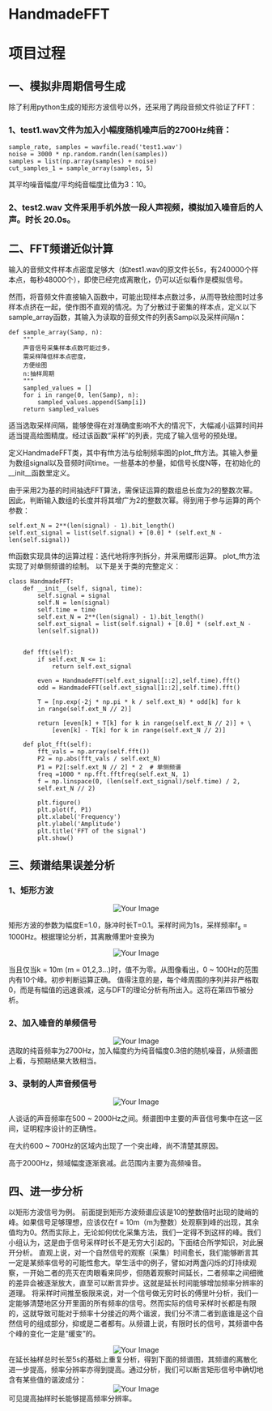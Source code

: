 # HandmadeFFT

# 项目过程
## 一、模拟非周期信号生成
除了利用python生成的矩形方波信号以外，还采用了两段音频文件验证了FFT：
### 1、test1.wav文件为加入小幅度随机噪声后的2700Hz纯音：
    sample_rate, samples = wavfile.read('test1.wav')
    noise = 3000 * np.random.randn(len(samples))
    samples = list(np.array(samples) + noise)
    cut_samples_1 = sample_array(samples, 5)
其平均噪音幅度/平均纯音幅度比值为3：10。

### 2、test2.wav 文件采用手机外放一段人声视频，模拟加入噪音后的人声。时长 20.0s。
## 二、FFT频谱近似计算
输入的音频文件样本点密度足够大（如test1.wav的原文件长5s，有240000个样本点，每秒48000个），即使已经完成离散化，仍可以近似看作是模拟信号。

然而，将音频文件直接输入函数中，可能出现样本点数过多，从而导致绘图时过多样本点挤在一起，使作图不直观的情况。为了分散过于密集的样本点，定义以下 sample_array函数，其输入为读取的音频文件的列表Samp以及采样间隔n：

    def sample_array(Samp, n):
        """
        声音信号采集样本点数可能过多，
        需采样降低样本点密度，
        方便绘图
        n:抽样周期
        """
        sampled_values = []
        for i in range(0, len(Samp), n):
            sampled_values.append(Samp[i])
        return sampled_values
适当选取采样间隔，能够使得在对准确度影响不大的情况下，大幅减小运算时间并适当提高绘图精度。经过该函数“采样”的列表，完成了输入信号的预处理。

定义HandmadeFFT类，其中有fft方法与绘制频率图的plot_fft方法。其输入参量为数组signal以及音频时间time。一些基本的参量，如信号长度N等，在初始化的__init__函数里定义。

由于采用2为基的时间抽选FFT算法，需保证运算的数组总长度为2的整数次幂。因此，判断输入数组的长度并将其增广为2的整数次幂。得到用于参与运算的两个参数：

    self.ext_N = 2**(len(signal) - 1).bit_length()
    self.ext_signal = list(self.signal) + [0.0] * (self.ext_N - len(self.signal))

fft函数实现具体的运算过程：迭代地将序列拆分，并采用蝶形运算。
plot_fft方法实现了对单侧频谱的绘制。
以下是关于类的完整定义：

    class HandmadeFFT:
        def __init__(self, signal, time):
            self.signal = signal
            self.N = len(signal)
            self.time = time
            self.ext_N = 2**(len(signal) - 1).bit_length()
            self.ext_signal = list(self.signal) + [0.0] * (self.ext_N - 
            len(self.signal))


        def fft(self):
            if self.ext_N <= 1:
                return self.ext_signal

            even = HandmadeFFT(self.ext_signal[::2],self.time).fft()
            odd = HandmadeFFT(self.ext_signal[1::2],self.time).fft()

            T = [np.exp(-2j * np.pi * k / self.ext_N) * odd[k] for k 
            in range(self.ext_N // 2)]

            return [even[k] + T[k] for k in range(self.ext_N // 2)] + \
                [even[k] - T[k] for k in range(self.ext_N // 2)]

        def plot_fft(self):
            fft_vals = np.array(self.fft())
            P2 = np.abs(fft_vals / self.ext_N)
            P1 = P2[:self.ext_N // 2] * 2  # 单侧频谱
            freq =1000 * np.fft.fftfreq(self.ext_N, 1)
            f = np.linspace(0, (len(self.ext_signal)/self.time) / 2, 
            self.ext_N // 2)
            
            plt.figure()
            plt.plot(f, P1)
            plt.xlabel('Frequency')
            plt.ylabel('Amplitude')
            plt.title('FFT of the signal')
            plt.show()


## 三、频谱结果误差分析
### 1、矩形方波
<div style="text-align: center;">
  <img src="figure/1.png" alt="Your Image">
</div>

矩形方波的参数为幅度<font face="">E=1.0</font>，脉冲时长T=0.1。采样时间为1s，采样频率f<sub>s</sub> = 1000Hz。根据理论分析，其离散傅里叶变换为

<div style="text-align: center;">
  <img src="figure/2.png" alt="Your Image">
</div>

当且仅当k = 10m (m = 01,2,3...)时，值不为零。从图像看出，0 ~ 100Hz的范围内有10个峰。初步判断运算正确。
值得注意的是，每个峰周围的序列并非严格取0，而是有幅值的迅速衰减，这与DFT的理论分析有所出入。这将在第四节被分析。

### 2、加入噪音的单频信号
<div style="text-align: center;">
  <img src="figure/3.png" alt="Your Image">
</div>
选取的纯音频率为2700Hz，加入幅度约为纯音幅度0.3倍的随机噪音，从频谱图上看，与预期结果大致相当。

### 3、录制的人声音频信号
<div style="text-align: center;">
  <img src="figure/4.png" alt="Your Image">
</div>

人谈话的声音频率在500 ~ 2000Hz之间。频谱图中主要的声音信号集中在这一区间，证明程序设计的正确性。

在大约600 ~ 700Hz的区域内出现了一个突出峰，尚不清楚其原因。

高于2000Hz，频域幅度逐渐衰减。此范围内主要为高频噪音。

## 四、进一步分析
以矩形方波信号为例。
前面提到矩形方波频谱应该是10的整数倍时出现的陡峭的峰。如果信号足够理想，应该仅在f = 10m（m为整数）处观察到峰的出现，其余值均为0。然而实际上，无论如何优化采集方法，我们一定得不到这样的峰。我们小组认为，这是由于信号采样时长不是无穷大引起的。下面结合所学知识，对此展开分析。
直观上说，对一个自然信号的观察（采集）时间愈长，我们能够断言其一定是某频率信号的可能性愈大。举生活中的例子，譬如对两盏闪烁的灯持续观察，一开始二者的亮灭在肉眼看来同步，但随着观察时间延长，二者频率之间细微的差异会被逐渐放大，直至可以断言异步。这就是延长时间能够增加频率分辨率的道理。
将采样时间推至极限来说，对一个信号做无穷时长的傅里叶分析，我们一定能够清楚地区分开里面的所有频率的信号。然而实际的信号采样时长都是有限的，这就导致可能对于频率十分接近的两个谐波，我们分不清二者到底谁是这个自然信号的组成部分，抑或是二者都有。从频谱上说，有限时长的信号，其频谱中各个峰的变化一定是“缓变”的。
<div style="text-align: center;">
  <img src="figure/4.png" alt="Your Image">
</div>
在延长抽样总时长至5s的基础上重复分析，得到下面的频谱图，其频谱的离散化进一步提高，频率分辨率亦得到提高。通过分析，我们可以断言矩形信号中确切地含有某些值的谐波成分：
<div style="text-align: center;">
  <img src="figure/5.png" alt="Your Image">
</div>
可见提高抽样时长能够提高频率分辨率。

